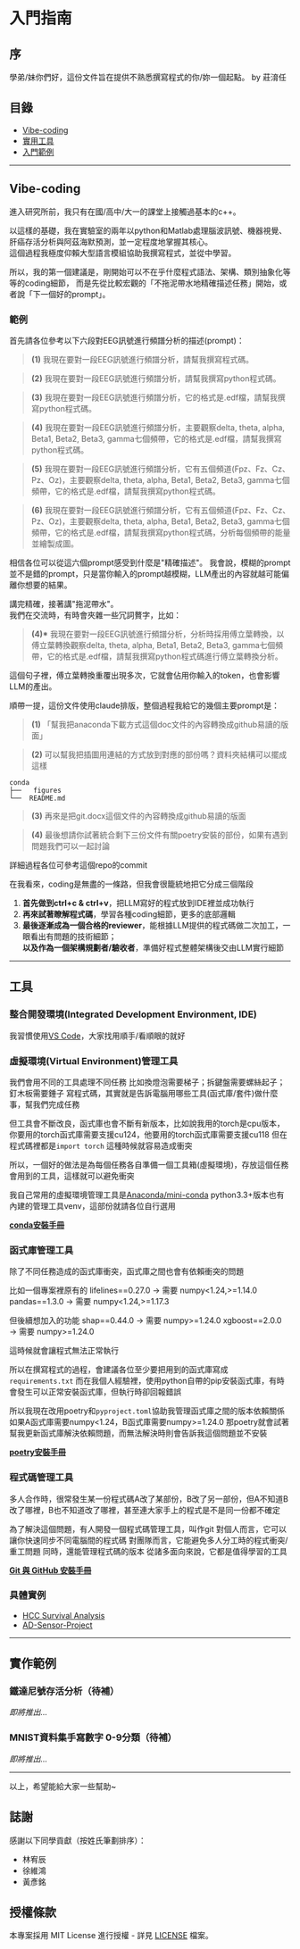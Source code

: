 # 入門指南

## 序

學弟/妹你們好，這份文件旨在提供不熟悉撰寫程式的你/妳一個起點。
by 莊淯任

## 目錄

- [Vibe-coding](#vibe-coding)
- [實用工具](#實用工具)
- [入門範例](#入門範例)

---

## Vibe-coding

進入研究所前，我只有在國/高中/大一的課堂上接觸過基本的c++。

以這樣的基礎，我在實驗室的兩年以python和Matlab處理腦波訊號、機器視覺、肝癌存活分析與阿茲海默預測，並一定程度地掌握其核心。  
這個過程我極度仰賴大型語言模組協助我撰寫程式，並從中學習。

所以，我的第一個建議是，剛開始可以不在乎什麼程式語法、架構、類別抽象化等等的coding細節， 
而是先從比較宏觀的「不拖泥帶水地精確描述任務」開始，或者說「下一個好的prompt」。

### 範例

首先請各位參考以下六段對EEG訊號進行頻譜分析的描述(prompt)：

> **(1)** 我現在要對一段EEG訊號進行頻譜分析，請幫我撰寫程式碼。

> **(2)** 我現在要對一段EEG訊號進行頻譜分析，請幫我撰寫python程式碼。

> **(3)** 我現在要對一段EEG訊號進行頻譜分析，它的格式是.edf檔，請幫我撰寫python程式碼。

> **(4)** 我現在要對一段EEG訊號進行頻譜分析，主要觀察delta, theta, alpha, Beta1, Beta2, Beta3, gamma七個頻帶，它的格式是.edf檔，請幫我撰寫python程式碼。

> **(5)** 我現在要對一段EEG訊號進行頻譜分析，它有五個頻道(Fpz、Fz、Cz、Pz、Oz)，主要觀察delta, theta, alpha, Beta1, Beta2, Beta3, gamma七個頻帶，它的格式是.edf檔，請幫我撰寫python程式碼。

> **(6)** 我現在要對一段EEG訊號進行頻譜分析，它有五個頻道(Fpz、Fz、Cz、Pz、Oz)，主要觀察delta, theta, alpha, Beta1, Beta2, Beta3, gamma七個頻帶，它的格式是.edf檔，請幫我撰寫python程式碼，分析每個頻帶的能量並繪製成圖。

相信各位可以從這六個prompt感受到什麼是"精確描述"。
我會說，模糊的prompt並不是錯的prompt，只是當你輸入的prompt越模糊，LLM產出的內容就越可能偏離你想要的結果。

講完精確，接著講"拖泥帶水"。  
我們在交流時，有時會夾雜一些冗詞贅字，比如：

> **(4)\*** 我現在要對一段EEG訊號進行頻譜分析，分析時採用傅立葉轉換，以傅立葉轉換觀察delta, theta, alpha, Beta1, Beta2, Beta3, gamma七個頻帶，它的格式是.edf檔，請幫我撰寫python程式碼進行傅立葉轉換分析。

這個句子裡，傅立葉轉換重覆出現多次，它就會佔用你輸入的token，也會影響LLM的產出。

順帶一提，這份文件使用claude排版，整個過程我給它的幾個主要prompt是：

> **(1)** 「幫我把anaconda下載方式這個doc文件的內容轉換成github易讀的版面」

> **(2)** 可以幫我把插圖用連結的方式放到對應的部份嗎？資料夾結構可以擺成這樣

```
conda
├──   figures
└──  README.md
```

> **(3)** 再來是把git.docx這個文件的內容轉換成github易讀的版面

> **(4)** 最後想請你試著統合剩下三份文件有關poetry安裝的部份，如果有遇到問題我們可以一起討論

詳細過程各位可參考這個repo的commit

在我看來，coding是無盡的一條路，但我會很籠統地把它分成三個階段
1. **首先做到ctrl+c & ctrl+v**，把LLM寫好的程式放到IDE裡並成功執行
2. **再來試著瞭解程式碼**，學習各種coding細節，更多的底部邏輯
3. **最後逐漸成為一個合格的reviewer**，能根據LLM提供的程式碼做二次加工，一眼看出有問題的技術細節；  
   **以及作為一個架構規劃者/驗收者**，準備好程式整體架構後交由LLM實行細節

---

## 工具

###  整合開發環境(Integrated Development Environment, IDE)

我習慣使用[VS Code](https://code.visualstudio.com/)，大家找用順手/看順眼的就好

###  虛擬環境(Virtual Environment)管理工具

我們會用不同的工具處理不同任務
比如換燈泡需要梯子；拆鍵盤需要螺絲起子；釘木板需要錘子
寫程式碼，其實就是告訴電腦用哪些工具(函式庫/套件)做什麼事，幫我們完成任務

但工具會不斷改良，函式庫也會不斷有新版本，比如說我用的torch是cpu版本，你要用的torch函式庫需要支援cu124，他要用的torch函式庫需要支援cu118
但在程式碼裡都是`import torch`
這種時候就容易造成衝突

所以，一個好的做法是為每個任務各自準備一個工具箱(虛擬環境)，存放這個任務會用到的工具，這樣就可以避免衝突

我自己常用的虛擬環境管理工具是[Anaconda/mini-conda](https://www.anaconda.com/)
python3.3+版本也有內建的管理工具venv，這部份就請各位自行選用

**[conda安裝手冊](./conda/README.md)**

###  函式庫管理工具

除了不同任務造成的函式庫衝突，函式庫之間也會有依賴衝突的問題

比如一個專案裡原有的
lifelines==0.27.0  → 需要 numpy<1.24,>=1.14.0
pandas==1.3.0     → 需要 numpy<1.24,>=1.17.3

但後續想加入的功能
shap==0.44.0      → 需要 numpy>=1.24.0
xgboost==2.0.0    → 需要 numpy>=1.24.0

這時候就會讓程式無法正常執行

所以在撰寫程式的過程，會建議各位至少要把用到的函式庫寫成`requirements.txt`
而在我個人經驗裡，使用python自帶的pip安裝函式庫，有時會發生可以正常安裝函式庫，但執行時卻回報錯誤

所以我現在改用poetry和`pyproject.toml`協助我管理函式庫之間的版本依賴關係
如果A函式庫需要numpy<1.24，B函式庫需要numpy>=1.24.0
那poetry就會試著幫我更新函式庫解決依賴問題，而無法解決時則會告訴我這個問題並不安裝

**[poetry安裝手冊](./poetry/README.md)**

### 程式碼管理工具

多人合作時，很常發生某一份程式碼A改了某部份，B改了另一部份，但A不知道B改了哪裡，B也不知道改了哪裡，甚至連大家手上的程式是不是同一份都不確定

為了解決這個問題，有人開發一個程式碼管理工具，叫作git
對個人而言，它可以讓你快速同步不同電腦間的程式碼
對團隊而言，它能避免多人分工時的程式衝突/重工問題
同時，還能管理程式碼的版本
從諸多面向來說，它都是值得學習的工具

**[Git 與 GitHub 安裝手冊](./git/README.md)**

### 具體實例
- [HCC Survival Analysis](https://github.com/a7266165/HCC_Survival_Analysis)
- [AD-Sensor-Project](https://github.com/a7266165/AD-Sensor-Project)

---

## 實作範例

### 鐵達尼號存活分析（待補）
_即將推出..._

### MNIST資料集手寫數字 0-9分類（待補）
_即將推出..._

---

以上，希望能給大家一些幫助~

## 誌謝

感謝以下同學貢獻（按姓氏筆劃排序）：
- 林宥辰
- 徐維鴻
- 黃彥銘

## 授權條款
本專案採用 MIT License 進行授權 - 詳見 [LICENSE](./LICENSE) 檔案。
